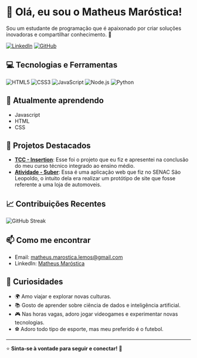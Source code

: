# 👋 Olá, eu sou o Matheus Maróstica!

Sou um estudante de programação que é apaixonado por criar soluções inovadoras e compartilhar conhecimento. 🚀

[![LinkedIn](https://img.shields.io/badge/-LinkedIn-blue?style=flat-square&logo=LinkedIn&logoColor=white)](www.linkedin.com/in/matheus-maróstica)
[![GitHub](https://img.shields.io/github/followers/seu-usuario?label=Follow&style=social)](https://github.com/MatheusMarostica)

## 💻 **Tecnologias e Ferramentas**

![HTML5](https://img.shields.io/badge/HTML5-E34F26?style=flat-square&logo=html5&logoColor=white)
![CSS3](https://img.shields.io/badge/CSS3-1572B6?style=flat-square&logo=css3&logoColor=white)
![JavaScript](https://img.shields.io/badge/JavaScript-F7DF1E?style=flat-square&logo=javascript&logoColor=black)
![Node.js](https://img.shields.io/badge/Node.js-339933?style=flat-square&logo=node-dot-js&logoColor=white)
![Python](https://img.shields.io/badge/Python-3776AB?style=flat-square&logo=python&logoColor=white)

## 🌱 **Atualmente aprendendo**

- Javascript
- HTML
- CSS

## 🚀 Projetos Destacados
- [**TCC - Insertion**](https://github.com/MatheusMarostica/codigofinal.git): Esse foi o projeto que eu fiz e apresentei na conclusão do meu curso técnico integrado ao ensino médio.
- [**Atividade - Suber**](https://github.com/MatheusMarostica/suber-automoveis-lp.git): Essa é uma aplicação web que fiz no SENAC São Leopoldo, o intuito dela era realizar um protótipo de site que fosse referente a uma loja de automoveis.

## 📈 **Contribuições Recentes**

![GitHub Streak](https://streak-stats.demolab.com/?user=MatheusMarostica&theme=dark)

## 📫 **Como me encontrar**

- Email: [matheus.marostica.lemos@gmail.com](matheus.marostica.lemos@gmail.com)
- LinkedIn: [Matheus Maróstica](www.linkedin.com/in/matheus-maróstica)

## 🎉 **Curiosidades**

- 🌍 Amo viajar e explorar novas culturas.
- 📚 Gosto de aprender sobre ciência de dados e inteligência artificial.
- 🎮 Nas horas vagas, adoro jogar videogames e experimentar novas tecnologias.
- ⚽️ Adoro todo tipo de esporte, mas meu preferido é o futebol.

---

⭐️ **Sinta-se à vontade para seguir e conectar!** 🚀
